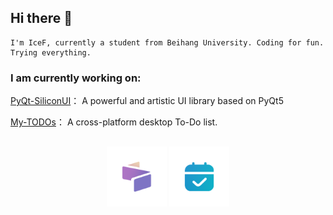 ## Hi there 👋
    I'm IceF, currently a student from Beihang University. Coding for fun. Trying everything.


### I am currently working on:

[PyQt-SiliconUI](https://github.com/ChinaIceF/PyQt-SiliconUI)：  A powerful and artistic UI library based on PyQt5

[My-TODOs](https://github.com/ChinaIceF/My-TODOs)：  A cross-platform desktop To-Do list.

##

<p align="center">
    <img src="./asserts/silicon_ui_128_128.png" alt="PyQt-SiliconUI Logo" style="width: 96px; height: 96px; ">
    <img src="./asserts/my_todos_128_128.png" alt="My-TODOs Logo" style="width: 96px; height: 96px; ">
</p>